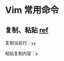 # Vim 常用命令

## 复制、粘贴 [ref](https://linuxize.com/post/how-to-copy-cut-paste-in-vim/)

复制当前行：`yy`

粘贴复制内容：`p`
